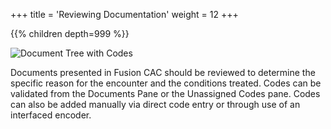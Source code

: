 +++
title = 'Reviewing Documentation'
weight = 12
+++



{{% children depth=999 %}}

![Document Tree with Codes](DocumentTreeCodes.png)

Documents presented in Fusion CAC should be reviewed to determine the specific reason for the encounter and the conditions treated.  Codes can be validated from the Documents Pane or the Unassigned Codes pane.  Codes can also be added manually via direct code entry or through use of an interfaced encoder. 


